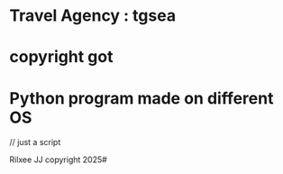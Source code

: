 <h1>Travel Agency : tgsea</h1>

# copyright got
# Python program made on different OS

// just a script

Rilxee JJ copyright 2025#
